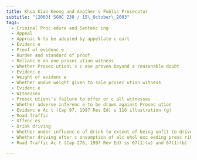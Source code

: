 ```yaml
---
title: Khua Kian Keong and Another v Public Prosecutor 
subtitle: "[2003] SGHC 238 / 15\_October\_2003"
tags:
  - Criminal Proc edure and Sentenc ing
  - Appeal
  - Approac h to be adopted by appellate c ourt
  - Evidenc e
  - Proof of evidenc e
  - Burden and standard of proof
  - Relianc e on one prosec ution witness
  - Whether Prosec ution\'s c ase proven beyond a reasonable doubt
  - Evidenc e
  - Weight of evidenc e
  - Whether undue weight given to sole prosec ution witness
  - Evidenc e
  - Witnesses
  - Prosec ution\'s failure to offer or c all witnesses
  - Whether adverse inferenc e to be drawn against Prosec ution
  - Evidenc e Ac t (Cap 97, 1997 Rev Ed) s 116 illustration (g)
  - Road Traffic
  - Offenc es
  - Drink driving
  - Whether under influenc e of drink to extent of being unfit to drive
  - Whether driving after c onsumption of alc ohol exc eeding presc ribed limit
  - Road Traffic Ac t (Cap 276, 1997 Rev Ed) ss 67(1)(a) and 67(1)(b)

---
```


